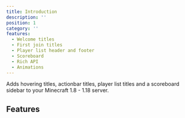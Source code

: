 ```yaml
---
title: Introduction
description: ''
position: 1
category: ''
features:
  - Welcome titles
  - First join titles
  - Player list header and footer
  - Scoreboard
  - Rich API
  - Animations
---
```


Adds hovering titles, actionbar titles, player list titles and a scoreboard sidebar to your Minecraft 1.8 - 1.18 server.

## Features

<list :items="features"></list>
